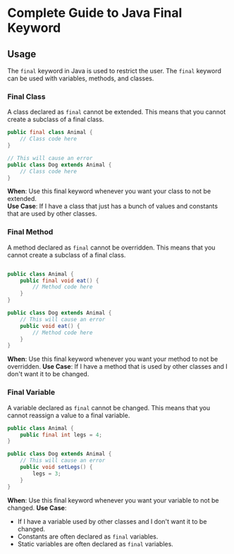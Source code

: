 # Complete Guide to Java Final Keyword

## Usage

The `final` keyword in Java is used to restrict the user. The `final` keyword can be used with variables, methods, and classes.

### Final Class
A class declared as `final` cannot be extended. This means that you cannot create a subclass of a final class.
```java
public final class Animal {
    // Class code here
}

// This will cause an error
public class Dog extends Animal {
    // Class code here
}
```
**When**: Use this final keyword whenever you want your class to not be extended.  
**Use Case**: If I have a class that just has a bunch of values and constants that are used by other classes.

### Final Method
A method declared as `final` cannot be overridden. This means that you cannot create a subclass of a final class.
```java

public class Animal {
    public final void eat() {
        // Method code here
    }
}

public class Dog extends Animal {
    // This will cause an error
    public void eat() {
        // Method code here
    }
}
```
**When**: Use this final keyword whenever you want your method to not be overridden.
**Use Case**: If I have a method that is used by other classes and I don't want it to be changed.

### Final Variable
A variable declared as `final` cannot be changed. This means that you cannot reassign a value to a final variable.
```java
public class Animal {
    public final int legs = 4;
}

public class Dog extends Animal {
    // This will cause an error
    public void setLegs() {
        legs = 3;
    }
}
```

**When**: Use this final keyword whenever you want your variable to not be changed.
**Use Case**:
- If I have a variable used by other classes and I don't want it to be changed.
- Constants are often declared as `final` variables. 
- Static variables are often declared as `final` variables.
